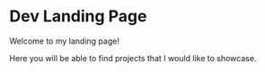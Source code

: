 # Dev Landing Page

Welcome to my landing page! 

Here you will be able to find projects that I would like to showcase. 